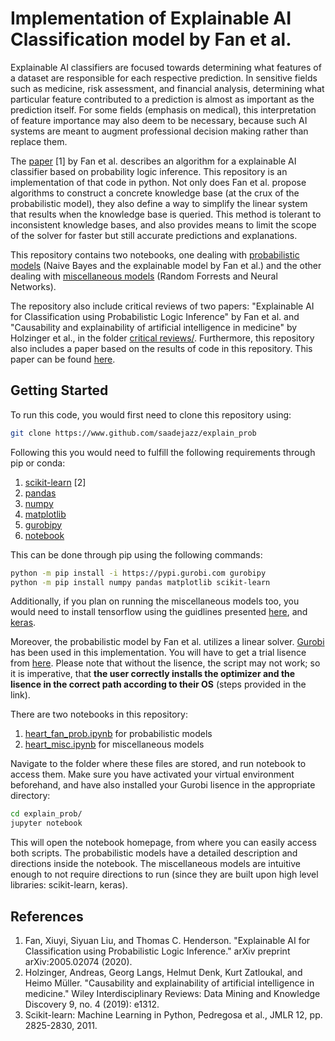 # Implementation of Explainable AI Classification model by Fan et al. 

Explainable AI classifiers are focused towards determining what features of a dataset are responsible for each respective prediction. In sensitive fields such as medicine, risk assessment, and financial analysis, determining what particular feature contributed to a prediction is almost as important as the prediction itself. For some fields (emphasis on medical), this interpretation of feature importance may also deem to be necessary, because such AI systems are meant to augment professional decision making rather than replace them.  

The [paper](https://arxiv.org/abs/2005.02074) [1] by Fan et al. describes an algorithm for a explainable AI classifier based on probability logic inference. This repository is an implementation of that code in python. Not only does Fan et al. propose algorithms to construct a concrete knowledge base (at the crux of the probabilistic model), they also define a way to simplify the linear system that results when the knowledge base is queried. This method is tolerant to inconsistent knowledge bases, and also provides means to limit the scope of the solver for faster but still accurate predictions and explanations.  

This repository contains two notebooks, one dealing with [probabilistic models](https://github.com/saadejazz/explain_prob/blob/master/heart_fan_prob.ipynb) (Naive Bayes and the explainable model by Fan et al.) and the other dealing with [miscellaneous models](https://github.com/saadejazz/explain_prob/blob/master/heart_misc.ipynb) (Random Forrests and Neural Networks). 

The repository also include critical reviews of two papers: "Explainable AI for Classification using Probabilistic Logic Inference" by Fan et al. and "Causability and explainability of artificial intelligence in medicine" by Holzinger et al., in the folder [critical reviews/](https://github.com/saadejazz/explain_prob/tree/master/critical%20reviews). Furthermore, this repository also includes a paper based on the results of code in this repository. This paper can be found [here](https://github.com/saadejazz/explain_prob/blob/master/paper/Implementation%20of%20an%20Explainable%20AI%20classifier%20for%20Heart%20Disease%20Detection.pdf).

## Getting Started  

To run this code, you would first need to clone this repository using:  
```bash
git clone https://www.github.com/saadejazz/explain_prob
```

Following this you would need to fulfill the following requirements through pip or conda:  
1. [scikit-learn](https://pypi.org/project/scikit-learn/) [2]
2. [pandas](https://pypi.org/project/pandas/)
3. [numpy](https://pypi.org/project/numpy/)
4. [matplotlib](https://pypi.org/project/matplotlib/)
5. [gurobipy](https://www.gurobi.com/documentation/9.1/quickstart_mac/cs_using_pip_to_install_gr.html) 
6. [notebook](https://pypi.org/project/notebook/)

This can be done through pip using the following commands:  
```bash
python -m pip install -i https://pypi.gurobi.com gurobipy
python -m pip install numpy pandas matplotlib scikit-learn
```

Additionally, if you plan on running the miscellaneous models too, you would need to install tensorflow using the guidlines presented [here](https://www.tensorflow.org/install), and [keras](https://pypi.org/project/Keras/).  

Moreover, the probabilistic model by Fan et al. utilizes a linear solver. [Gurobi](https://www.gurobi.com/) has been used in this implementation. You will have to get a trial lisence from [here](https://www.gurobi.com/academia/academic-program-and-licenses/). Please note that without the lisence, the script may not work; so it is imperative, that **the user correctly installs the optimizer and the lisence in the correct path according to their OS** (steps provided in the link). 

There are two notebooks in this repository:  
1. [heart_fan_prob.ipynb](https://github.com/saadejazz/explain_prob/blob/master/heart_fan_prob.ipynb) for probabilistic models
2. [heart_misc.ipynb](https://github.com/saadejazz/explain_prob/blob/master/heart_misc.ipynb) for miscellaneous models

Navigate to the folder where these files are stored, and run notebook to access them. Make sure you have activated your virtual environment beforehand, and have also installed your Gurobi lisence in the appropriate directory:  
```bash
cd explain_prob/
jupyter notebook
```
This will open the notebook homepage, from where you can easily access both scripts. The probabilistic models have a detailed description and directions inside the notebook. The miscellaneous models are intuitive enough to not require directions to run (since they are built upon high level libraries: scikit-learn, keras).  

## References  
1. Fan, Xiuyi, Siyuan Liu, and Thomas C. Henderson. "Explainable AI for Classification using Probabilistic Logic Inference." arXiv preprint arXiv:2005.02074 (2020).
2. Holzinger, Andreas, Georg Langs, Helmut Denk, Kurt Zatloukal, and Heimo Müller. "Causability and explainability of artificial intelligence in medicine." Wiley Interdisciplinary Reviews: Data Mining and Knowledge Discovery 9, no. 4 (2019): e1312.
3. Scikit-learn: Machine Learning in Python, Pedregosa et al., JMLR 12, pp. 2825-2830, 2011.
